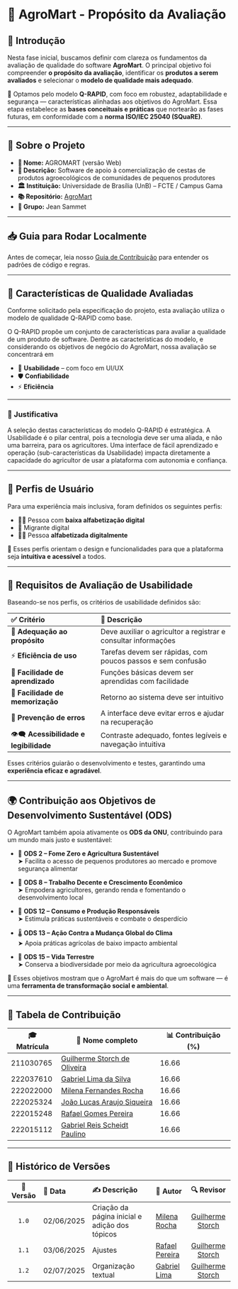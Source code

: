 # 🌱 **AgroMart - Propósito da Avaliação**

## 📘 Introdução

Nesta fase inicial, buscamos definir com clareza os fundamentos da avaliação de qualidade do software **AgroMart**. O principal objetivo foi compreender **o propósito da avaliação**, identificar os **produtos a serem avaliados** e selecionar o **modelo de qualidade mais adequado**.

🎯 Optamos pelo modelo **Q-RAPID**, com foco em robustez, adaptabilidade e segurança — características alinhadas aos objetivos do AgroMart. Essa etapa estabelece as **bases conceituais e práticas** que nortearão as fases futuras, em conformidade com a **norma ISO/IEC 25040 (SQuaRE)**.

---

## 🧩 Sobre o Projeto

- **📛 Nome:** AGROMART (versão Web)
- **📝 Descrição:** Software de apoio à comercialização de cestas de produtos agroecológicos de comunidades de pequenos produtores  
- **🏛️ Instituição:** Universidade de Brasília (UnB) – FCTE / Campus Gama  
- **📚 Repositório:** <a href="https://github.com/AgroMart">AgroMart</a>  
- **👥 Grupo:** Jean Sammet  
---

## 📥 Guia para Rodar Localmente

Antes de começar, leia nosso [Guia de Contribuição](CONTRIBUTING.md) para entender os padrões de código e regras.


---

## 🧪 Características de Qualidade Avaliadas

Conforme solicitado pela especificação do projeto, esta avaliação utiliza o modelo de qualidade Q-RAPID como base. 

O Q-RAPID propõe um conjunto de características para avaliar a qualidade de um produto de software. Dentre as características do modelo, e considerando os objetivos de negócio do AgroMart, nossa avaliação se concentrará em

- 🎨 **Usabilidade** – com foco em UI/UX  
- 🛡️ **Confiabilidade**  
- ⚡ **Eficiência**

---

### 🧠 Justificativa

A seleção destas características do modelo Q-RAPID é estratégica. A Usabilidade é o pilar central, pois a tecnologia deve ser uma aliada, e não uma barreira, para os agricultores. Uma interface de fácil aprendizado e operação (sub-características da Usabilidade) impacta diretamente a capacidade do agricultor de usar a plataforma com autonomia e confiança.

---

## 👤 Perfis de Usuário

Para uma experiência mais inclusiva, foram definidos os seguintes perfis:

- 🧑‍🌾 Pessoa com **baixa alfabetização digital**  
- 👴 Migrante digital  
- 👨‍💻 Pessoa **alfabetizada digitalmente**

📌 Esses perfis orientam o design e funcionalidades para que a plataforma seja **intuitiva e acessível** a todos.

---

## 🧭 Requisitos de Avaliação de Usabilidade

Baseando-se nos perfis, os critérios de usabilidade definidos são:

| ✅ **Critério** | 📝 **Descrição** |
|:----------------|:----------------|
| 🎯 **Adequação ao propósito** | Deve auxiliar o agricultor a registrar e consultar informações |
| ⚡ **Eficiência de uso** | Tarefas devem ser rápidas, com poucos passos e sem confusão |
| 📖 **Facilidade de aprendizado** | Funções básicas devem ser aprendidas com facilidade |
| 🧠 **Facilidade de memorização** | Retorno ao sistema deve ser intuitivo |
| 🛑 **Prevenção de erros** | A interface deve evitar erros e ajudar na recuperação |
| 👁️‍🗨️ **Acessibilidade e legibilidade** | Contraste adequado, fontes legíveis e navegação intuitiva |

Esses critérios guiarão o desenvolvimento e testes, garantindo uma **experiência eficaz e agradável**.

---

## 🌍 Contribuição aos Objetivos de Desenvolvimento Sustentável (ODS)

O AgroMart também apoia ativamente os **ODS da ONU**, contribuindo para um mundo mais justo e sustentável:

- 🥦 **ODS 2 – Fome Zero e Agricultura Sustentável**  
  ➤ Facilita o acesso de pequenos produtores ao mercado e promove segurança alimentar  

- 💼 **ODS 8 – Trabalho Decente e Crescimento Econômico**  
  ➤ Empodera agricultores, gerando renda e fomentando o desenvolvimento local  

- 🌱 **ODS 12 – Consumo e Produção Responsáveis**  
  ➤ Estimula práticas sustentáveis e combate o desperdício  

- 🌡️ **ODS 13 – Ação Contra a Mudança Global do Clima**  
  ➤ Apoia práticas agrícolas de baixo impacto ambiental  

- 🌳 **ODS 15 – Vida Terrestre**  
  ➤ Conserva a biodiversidade por meio da agricultura agroecológica  

🚀 Esses objetivos mostram que o AgroMart é mais do que um software — é uma **ferramenta de transformação social e ambiental**.

---

## 👥 Tabela de Contribuição

| 🎓 Matrícula | 🙋 Nome completo | 📊 Contribuição (%) |
|-------------|------------------|---------------------|
| 211030765 | [Guilherme Storch de Oliveira](https://github.com/storch7) | 16.66 |
| 222037610 | [Gabriel Lima da Silva](https://github.com/gabriel-lima258) | 16.66 |
| 222022000 | [Milena Fernandes Rocha](https://github.com/MilenaFRocha) | 16.66 |
| 222025324 | [João Lucas Araujo Siqueira](https://github.com/jlucasiqueira) | 16.66 |
| 222015248 | [Rafael Gomes Pereira](https://github.com/rafgpereira) | 16.66 |
| 222015112 | [Gabriel Reis Scheidt Paulino](https://github.com/Gxaite) | 16.66 |

---


## 📅 Histórico de Versões

| 📌 Versão | 📆 Data | ✍️ Descrição | 👤 Autor | 🔍 Revisor |
|:--------:|:-------|:-------------|:--------|:-----------:|
| `1.0` | 02/06/2025 | Criação da página inicial e adição dos tópicos | [Milena Rocha](https://github.com/milenafrocha) | [Guilherme Storch](https://github.com/storch7) |
| `1.1` | 03/06/2025 | Ajustes | [Rafael Pereira]() | [Guilherme Storch](https://github.com/storch7) |
| `1.2` | 02/07/2025 | Organização textual | [Gabriel Lima](https://github.com/gabriel-lima258) | [Guilherme Storch](https://github.com/storch7) |
